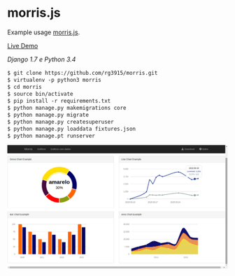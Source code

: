 # morris.js

Example usage [morris.js][0].

[Live Demo][1]

*Django 1.7 e Python 3.4*

	$ git clone https://github.com/rg3915/morris.git
	$ virtualenv -p python3 morris
	$ cd morris
	$ source bin/activate
	$ pip install -r requirements.txt
	$ python manage.py makemigrations core
	$ python manage.py migrate
	$ python manage.py createsuperuser
	$ python manage.py loaddata fixtures.json
	$ python manage.pt runserver

![morris](screenshot.png)

[0]: http://morrisjs.github.io/morris.js/
[1]: http://rg3915.github.io/morris/
